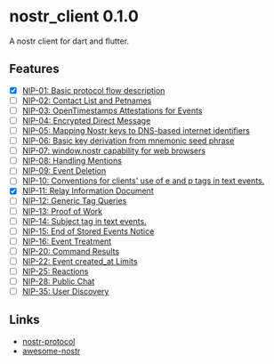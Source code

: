 # nostr_client 0.1.0

A nostr client for dart and flutter.

## Features

- [x] [NIP-01: Basic protocol flow description][nip01]
- [ ] [NIP-02: Contact List and Petnames][nip02]
- [ ] [NIP-03: OpenTimestamps Attestations for Events][nip03]
- [ ] [NIP-04: Encrypted Direct Message][nip04]
- [ ] [NIP-05: Mapping Nostr keys to DNS-based internet identifiers][nip05]
- [ ] [NIP-06: Basic key derivation from mnemonic seed phrase][nip06]
- [ ] [NIP-07: window.nostr capability for web browsers][nip07]
- [ ] [NIP-08: Handling Mentions][nip08]
- [ ] [NIP-09: Event Deletion][nip09]
- [ ] [NIP-10: Conventions for clients' use of e and p tags in text events.][nip10]
- [x] [NIP-11: Relay Information Document][nip11]
- [ ] [NIP-12: Generic Tag Queries][nip12]
- [ ] [NIP-13: Proof of Work][nip13]
- [ ] [NIP-14: Subject tag in text events.][nip14]
- [ ] [NIP-15: End of Stored Events Notice][nip15]
- [ ] [NIP-16: Event Treatment][nip16]
- [ ] [NIP-20: Command Results][nip20]
- [ ] [NIP-22: Event created_at Limits][nip22]
- [ ] [NIP-25: Reactions][nip25]
- [ ] [NIP-28: Public Chat][nip28]
- [ ] [NIP-35: User Discovery][nip35]

## Links

- [nostr-protocol][1]
- [awesome-nostr][2]



[1]: https://github.com/nostr-protocol
[2]: https://github.com/aljazceru/awesome-nostr

[nip01]: https://github.com/nostr-protocol/nips/blob/master/01.md
[nip02]: https://github.com/nostr-protocol/nips/blob/master/02.md
[nip03]: https://github.com/nostr-protocol/nips/blob/master/03.md
[nip04]: https://github.com/nostr-protocol/nips/blob/master/04.md
[nip05]: https://github.com/nostr-protocol/nips/blob/master/05.md
[nip06]: https://github.com/nostr-protocol/nips/blob/master/06.md
[nip07]: https://github.com/nostr-protocol/nips/blob/master/07.md
[nip08]: https://github.com/nostr-protocol/nips/blob/master/08.md
[nip09]: https://github.com/nostr-protocol/nips/blob/master/09.md
[nip10]: https://github.com/nostr-protocol/nips/blob/master/10.md
[nip11]: https://github.com/nostr-protocol/nips/blob/master/11.md
[nip12]: https://github.com/nostr-protocol/nips/blob/master/12.md
[nip13]: https://github.com/nostr-protocol/nips/blob/master/13.md
[nip14]: https://github.com/nostr-protocol/nips/blob/master/14.md
[nip15]: https://github.com/nostr-protocol/nips/blob/master/15.md
[nip16]: https://github.com/nostr-protocol/nips/blob/master/16.md
[nip20]: https://github.com/nostr-protocol/nips/blob/master/20.md
[nip22]: https://github.com/nostr-protocol/nips/blob/master/22.md
[nip25]: https://github.com/nostr-protocol/nips/blob/master/25.md
[nip28]: https://github.com/nostr-protocol/nips/blob/master/28.md
[nip35]: https://github.com/nostr-protocol/nips/blob/master/35.md
